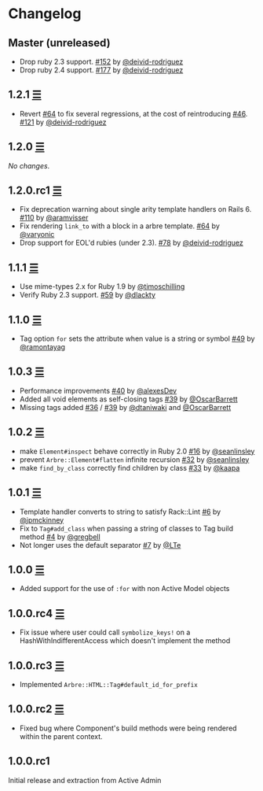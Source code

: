# Changelog

## Master (unreleased)

* Drop ruby 2.3 support. [#152][] by [@deivid-rodriguez][]
* Drop ruby 2.4 support. [#177][] by [@deivid-rodriguez][]

## 1.2.1 [☰](https://github.com/activeadmin/arbre/compare/v1.2.0...v1.2.1)

* Revert [#64][] to fix several regressions, at the cost of reintroducing [#46][]. [#121][] by [@deivid-rodriguez][]

## 1.2.0 [☰](https://github.com/activeadmin/arbre/compare/v1.2.0.rc1...v1.2.0)

_No changes_.

## 1.2.0.rc1 [☰](https://github.com/activeadmin/arbre/compare/v1.1.1...v1.2.0.rc1)

* Fix deprecation warning about single arity template handlers on Rails 6. [#110][] by [@aramvisser][]
* Fix rendering `link_to` with a block in a arbre template. [#64][] by [@varyonic][]
* Drop support for EOL'd rubies (under 2.3). [#78][] by [@deivid-rodriguez][]

## 1.1.1 [☰](https://github.com/activeadmin/arbre/compare/v1.1.0...v1.1.1)

* Use mime-types 2.x for Ruby 1.9 by [@timoschilling][]
* Verify Ruby 2.3 support. [#59][] by [@dlackty][] 

## 1.1.0 [☰](https://github.com/activeadmin/arbre/compare/v1.0.3...v1.1.0)

* Tag option `for` sets the attribute when value is a string or symbol [#49][] by [@ramontayag][]

## 1.0.3 [☰](https://github.com/activeadmin/arbre/compare/v1.0.2...v1.0.3)

* Performance improvements [#40][] by [@alexesDev][]
* Added all void elements as self-closing tags [#39][] by [@OscarBarrett][]
* Missing tags added [#36][] / [#39][] by [@dtaniwaki][] and [@OscarBarrett][]

## 1.0.2 [☰](https://github.com/activeadmin/arbre/compare/v1.0.1...v1.0.2)

* make `Element#inspect` behave correctly in Ruby 2.0 [#16][] by [@seanlinsley][]
* prevent `Arbre::Element#flatten` infinite recursion [#32][] by [@seanlinsley][]
* make `find_by_class` correctly find children by class [#33][] by [@kaapa][]

## 1.0.1 [☰](https://github.com/activeadmin/arbre/compare/v1.0.0...v1.0.1)

* Template handler converts to string to satisfy Rack::Lint [#6][] by [@jpmckinney][]
* Fix to `Tag#add_class` when passing a string of classes to Tag build method
  [#4][] by [@gregbell][]
* Not longer uses the default separator [#7][] by [@LTe][]

## 1.0.0 [☰](https://github.com/activeadmin/arbre/compare/v1.0.0.rc4...v1.0.0)

* Added support for the use of `:for` with non Active Model objects

## 1.0.0.rc4 [☰](https://github.com/activeadmin/arbre/compare/v1.0.0.rc3...v1.0.0.rc4)

* Fix issue where user could call `symbolize_keys!` on a
  HashWithIndifferentAccess which doesn't implement the method

## 1.0.0.rc3 [☰](https://github.com/activeadmin/arbre/compare/v1.0.0.rc2...v1.0.0.rc3)

* Implemented `Arbre::HTML::Tag#default_id_for_prefix`

## 1.0.0.rc2 [☰](https://github.com/activeadmin/arbre/compare/v1.0.0.rc1...v1.0.0.rc2)

* Fixed bug where Component's build methods were being rendered within the
  parent context.

## 1.0.0.rc1

Initial release and extraction from Active Admin

<!--- The following link definition list is generated by PimpMyChangelog --->
[#4]: https://github.com/activeadmin/arbre/issues/4
[#6]: https://github.com/activeadmin/arbre/issues/6
[#7]: https://github.com/activeadmin/arbre/issues/7
[#16]: https://github.com/activeadmin/arbre/issues/16
[#32]: https://github.com/activeadmin/arbre/issues/32
[#33]: https://github.com/activeadmin/arbre/issues/33
[#36]: https://github.com/activeadmin/arbre/issues/36
[#39]: https://github.com/activeadmin/arbre/issues/39
[#40]: https://github.com/activeadmin/arbre/issues/40
[#46]: https://github.com/activeadmin/arbre/issues/46
[#49]: https://github.com/activeadmin/arbre/issues/49
[#59]: https://github.com/activeadmin/arbre/issues/59
[#64]: https://github.com/activeadmin/arbre/pull/64
[#78]: https://github.com/activeadmin/arbre/pull/78
[#110]: https://github.com/activeadmin/arbre/pull/110
[#121]: https://github.com/activeadmin/arbre/pull/121
[#152]: https://github.com/activeadmin/arbre/pull/152
[#177]: https://github.com/activeadmin/arbre/pull/177

[@aramvisser]: https://github.com/aramvisser
[@LTe]: https://github.com/LTe
[@OscarBarrett]: https://github.com/OscarBarrett
[@alexesDev]: https://github.com/alexesDev
[@deivid-rodriguez]: https://github.com/deivid-rodriguez
[@dlackty]: https://github.com/dlackty
[@dtaniwaki]: https://github.com/dtaniwaki
[@gregbell]: https://github.com/gregbell
[@jpmckinney]: https://github.com/jpmckinney
[@kaapa]: https://github.com/kaapa
[@ramontayag]: https://github.com/ramontayag
[@seanlinsley]: https://github.com/seanlinsley
[@timoschilling]: https://github.com/timoschilling
[@varyonic]: https://github.com/varyonic
